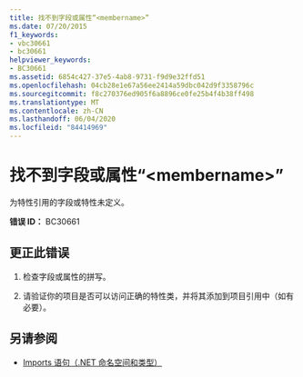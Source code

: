 ```yaml
---
title: 找不到字段或属性“<membername>”
ms.date: 07/20/2015
f1_keywords:
- vbc30661
- bc30661
helpviewer_keywords:
- BC30661
ms.assetid: 6854c427-37e5-4ab8-9731-f9d9e32ffd51
ms.openlocfilehash: 04cb28e1e67a56ee2414a59dbc042d9f3358796c
ms.sourcegitcommit: f8c270376ed905f6a8896ce0fe25b4f4b38ff498
ms.translationtype: MT
ms.contentlocale: zh-CN
ms.lasthandoff: 06/04/2020
ms.locfileid: "84414969"
---
```

# <a name="field-or-property-membername-is-not-found"></a>找不到字段或属性“\<membername>”
为特性引用的字段或特性未定义。  
  
 **错误 ID：** BC30661  
  
## <a name="to-correct-this-error"></a>更正此错误  
  
1. 检查字段或属性的拼写。  
  
2. 请验证你的项目是否可以访问正确的特性类，并将其添加到项目引用中（如有必要）。  
  
## <a name="see-also"></a>另请参阅

- [Imports 语句（.NET 命名空间和类型）](../language-reference/statements/imports-statement-net-namespace-and-type.md)
